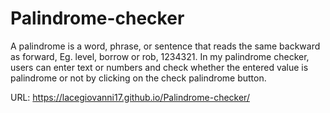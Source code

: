 # Palindrome-checker

A palindrome is a word, phrase, or sentence that reads the same backward as forward, 
Eg. level, borrow or rob, 1234321. In my palindrome checker, users can enter text or 
numbers and check whether the entered value is palindrome or not by clicking on 
the check palindrome button. 

URL: https://lacegiovanni17.github.io/Palindrome-checker/ 

